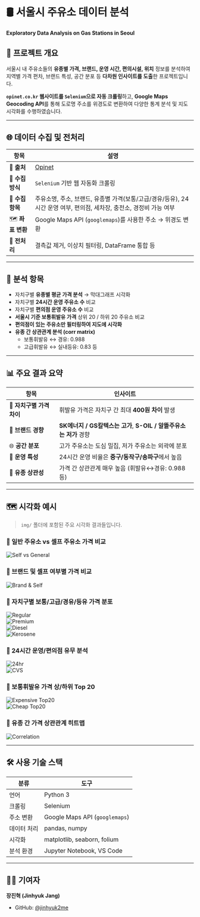 # 🛢️ 서울시 주유소 데이터 분석   
**Exploratory Data Analysis on Gas Stations in Seoul**

## 📌 프로젝트 개요

서울시 내 주유소들의 **유종별 가격, 브랜드, 운영 시간, 편의시설, 위치** 정보를 분석하여 지역별 가격 편차, 브랜드 특성, 공간 분포 등 **다차원 인사이트를 도출**한 프로젝트입니다.

**`opinet.co.kr` 웹사이트를 `Selenium`으로 자동 크롤링**하고, **Google Maps Geocoding API**를 통해 도로명 주소를 위경도로 변환하여 다양한 통계 분석 및 지도 시각화를 수행하였습니다.

---

## 🌐 데이터 수집 및 전처리

| 항목 | 설명 |
|------|------|
| 📍 **출처** | [Opinet](https://www.opinet.co.kr/) |
| 🧭 **수집 방식** | `Selenium` 기반 웹 자동화 크롤링 |
| 🧾 **수집 항목** | 주유소명, 주소, 브랜드, 유종별 가격(보통/고급/경유/등유), 24시간 운영 여부, 편의점, 세차장, 충전소, 경정비 가능 여부 |
| 🗺️ **좌표 변환** | Google Maps API (`googlemaps`)를 사용한 주소 → 위경도 변환 |
| 🧹 **전처리** | 결측값 제거, 이상치 필터링, DataFrame 통합 등 |

---

## 🧠 분석 항목

- 자치구별 **유종별 평균 가격 분석** → 막대그래프 시각화
- 자치구별 **24시간 운영 주유소 수** 비교
- 자치구별 **편의점 운영 주유소 수** 비교
- **서울시 기준 보통휘발유 가격** 상위 20 / 하위 20 주유소 비교
- **편의점이 있는 주유소만 필터링하여 지도에 시각화**
- **유종 간 상관관계 분석 (corr matrix)**
  - 보통휘발유 ↔ 경유: 0.988  
  - 고급휘발유 ↔ 실내등유: 0.83 등

---

## 📊 주요 결과 요약

| 항목 | 인사이트 |
|------|----------|
| 💸 **자치구별 가격 차이** | 휘발유 가격은 자치구 간 최대 **400원 차이** 발생 |
| 🏢 **브랜드 경향** | **SK에너지 / GS칼텍스는 고가**, **S-OIL / 알뜰주유소는 저가** 경향 |
| 🌐 **공간 분포** | 고가 주유소는 도심 밀집, 저가 주유소는 외곽에 분포 |
| 🧩 **운영 특성** | 24시간 운영 비율은 **중구/동작구/송파구**에서 높음 |
| 🧪 **유종 상관성** | 가격 간 상관관계 매우 높음 (휘발유↔경유: 0.988 등) |

---

## 🗺️ 시각화 예시

> `img/` 폴더에 포함된 주요 시각화 결과들입니다.

### 📌 일반 주유소 vs 셀프 주유소 가격 비교
![Self vs General](./img/self_vs_general.png)

### 📌 브랜드 및 셀프 여부별 가격 비교
![Brand & Self](./img/brand_self_price.png)

### 📌 자치구별 보통/고급/경유/등유 가격 분포
![Regular](./img/regular_price_by_gu.png)  
![Premium](./img/premium_price_by_gu.png)  
![Diesel](./img/diesel_price_by_gu.png)  
![Kerosene](./img/kerosene_price_by_gu.png)

### 📌 24시간 운영/편의점 유무 분석
![24hr](./img/24hour_ratio_by_gu.png)  
![CVS](./img/cvs_ratio_by_gu.png)

### 📌 보통휘발유 가격 상/하위 Top 20
![Expensive Top20](./img/most_expensive.png)  
![Cheap Top20](./img/most_cheap.png)

### 📌 유종 간 가격 상관관계 히트맵
![Correlation](./img/fuel_corr_matrix.png)

---

## 🛠️ 사용 기술 스택

| 분류 | 도구 |
|------|------|
| 언어 | Python 3 |
| 크롤링 | Selenium |
| 주소 변환 | Google Maps API (`googlemaps`) |
| 데이터 처리 | pandas, numpy |
| 시각화 | matplotlib, seaborn, folium |
| 분석 환경 | Jupyter Notebook, VS Code |

---

## 🙋‍♂️ 기여자

**장진혁 (Jinhyuk Jang)**
- GitHub: [@jinhyuk2me](https://github.com/jinhyuk2me)
